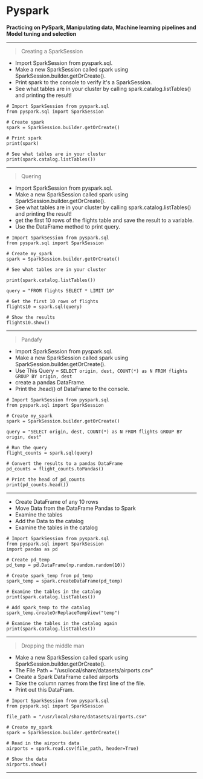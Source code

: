 # Pyspark
**Practicing on PySpark, Manipulating data, Machine learning pipelines and  Model tuning and selection**

__________________________________________________

> Creating a SparkSession
- Import SparkSession from pyspark.sql.
- Make a new SparkSession called spark using SparkSession.builder.getOrCreate().
- Print spark to the console to verify it's a SparkSession.
- See what tables are in your cluster by calling spark.catalog.listTables() and printing the result!
```
# Import SparkSession from pyspark.sql
from pyspark.sql import SparkSession

# Create spark
spark = SparkSession.builder.getOrCreate()

# Print spark
print(spark)

# See what tables are in your cluster
print(spark.catalog.listTables())
```
__________________________________________________

> Quering
- Import SparkSession from pyspark.sql.
- Make a new SparkSession called spark using SparkSession.builder.getOrCreate().
- See what tables are in your cluster by calling spark.catalog.listTables() and printing the result!
- get the first 10 rows of the flights table and save the result to a variable. 
- Use the DataFrame method to print query.
```
# Import SparkSession from pyspark.sql
from pyspark.sql import SparkSession

# Create my_spark
spark = SparkSession.builder.getOrCreate()

# See what tables are in your cluster

print(spark.catalog.listTables())

query = "FROM flights SELECT * LIMIT 10"

# Get the first 10 rows of flights
flights10 = spark.sql(query)

# Show the results
flights10.show()
```
__________________________________________________

> Pandafy
- Import SparkSession from pyspark.sql.
- Make a new SparkSession called spark using SparkSession.builder.getOrCreate().
- Use This Query = `SELECT origin, dest, COUNT(*) as N FROM flights GROUP BY origin, dest`
- create a pandas DataFrame.
- Print the .head() of DataFrame to the console.
``` 
# Import SparkSession from pyspark.sql
from pyspark.sql import SparkSession

# Create my_spark
spark = SparkSession.builder.getOrCreate()

query = "SELECT origin, dest, COUNT(*) as N FROM flights GROUP BY origin, dest"

# Run the query
flight_counts = spark.sql(query)

# Convert the results to a pandas DataFrame
pd_counts = flight_counts.toPandas()

# Print the head of pd_counts
print(pd_counts.head())
```
__________________________________________________

- Create DataFrame of any 10 rows
- Move Data from the DataFrame Pandas to Spark
- Examine the tables
- Add the Data to the catalog
- Examine the tables in the catalog
``` 
# Import SparkSession from pyspark.sql
from pyspark.sql import SparkSession
import pandas as pd

# Create pd_temp
pd_temp = pd.DataFrame(np.random.random(10))

# Create spark_temp from pd_temp
spark_temp = spark.createDataFrame(pd_temp)

# Examine the tables in the catalog
print(spark.catalog.listTables())

# Add spark_temp to the catalog
spark_temp.createOrReplaceTempView("temp")

# Examine the tables in the catalog again
print(spark.catalog.listTables())
```
__________________________________________________

> Dropping the middle man

- Make a new SparkSession called spark using SparkSession.builder.getOrCreate().
- The File Path = "/usr/local/share/datasets/airports.csv"
- Create a Spark DataFrame called airports
- Take the column names from the first line of the file.
- Print out this DataFram.
``` 
# Import SparkSession from pyspark.sql
from pyspark.sql import SparkSession

file_path = "/usr/local/share/datasets/airports.csv"

# Create my_spark
spark = SparkSession.builder.getOrCreate()

# Read in the airports data
airports = spark.read.csv(file_path, header=True)

# Show the data
airports.show()
```
__________________________________________________
